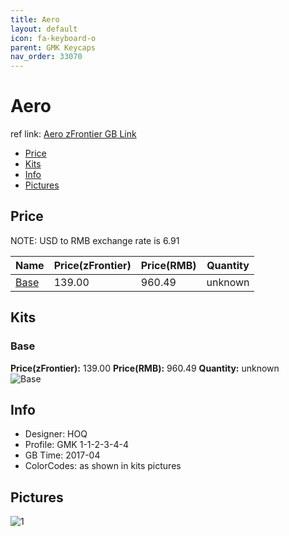 ```yaml
---
title: Aero
layout: default
icon: fa-keyboard-o
parent: GMK Keycaps
nav_order: 33070
---
```


# Aero

ref link: [Aero zFrontier GB Link](https://en.zfrontier.com/products/gmk-aero)

* [Price](#price)
* [Kits](#kits)
* [Info](#info)
* [Pictures](#pictures)


## Price  
NOTE: USD to RMB exchange rate is 6.91

| Name          | Price(zFrontier)    |  Price(RMB) | Quantity |
| ------------- | ------------ |  ---------- | -------- |
|[Base](#base)|139.00|960.49|unknown|


## Kits
### Base
**Price(zFrontier):** 139.00    **Price(RMB):** 960.49    **Quantity:** unknown  
<img src="{{ 'assets/images/gmk-keycaps/aero/kits_pics/base.jpg' | relative_url }}" alt="Base" class="image featured">


## Info
* Designer: HOQ
* Profile: GMK 1-1-2-3-4-4
* GB Time: 2017-04
* ColorCodes: as shown in kits pictures 


## Pictures
<img src="{{ 'assets/images/gmk-keycaps/aero/rendering_pics/1.jpg' | relative_url }}" alt="1" class="image featured">
